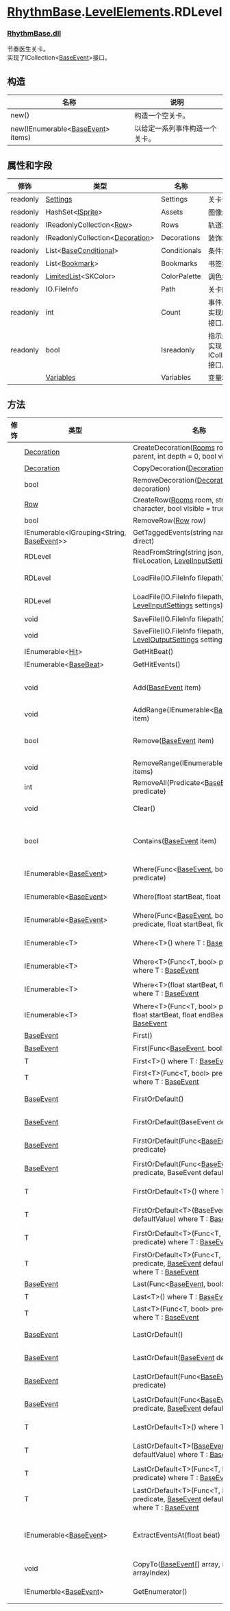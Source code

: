 # [RhythmBase](../../RhythmToolkit.md).[LevelElements](../namespace/LevelElements.md).RDLevel
### [RhythmBase.dll](../assembly/RhythmBase.md)
节奏医生关卡。  
实现了ICollection\<[BaseEvent][E]\>接口。

## 构造

名称 | 说明
-|-
new() | 构造一个空关卡。
new(IEnumerable\<[BaseEvent][E]\> items) | 以给定一系列事件构造一个关卡。

## 属性和字段
修饰 | 类型 | 名称 | 说明
-|-|-|-
readonly | [Settings](../class/Settings.md) | Settings | 关卡设置。
readonly | HashSet\<[ISprite](../interface/ISprite.md)\> | Assets | 图像素材集合。
readonly | IReadonlyCollection\<[Row](../class/Row.md)\> | Rows | 轨道集合。
readonly | IReadonlyCollection\<[Decoration](../class/Decoration.md)\> | Decorations | 装饰集合。
readonly | List\<[BaseConditional](../class/BaseConditional.md)\> | Conditionals | 条件集合。
readonly | List\<[Bookmark](../class/Bookmark.md)\> | Bookmarks | 书签集合。
readonly | [LimitedList](../class/LimitedList.md)\<SKColor\> | ColorPalette | 调色盘集合。
readonly | IO.FileInfo | Path | 关卡的文件信息。
readonly | int | Count | 事件总数量。<br>实现ICollection\<[BaseEvent][E]\>.Count接口。
readonly | bool | Isreadonly | 指示是否只读。<br>实现ICollection\<[BaseEvent][E]\>.Isreadonly接口。
| | [Variables](../class/Variables.md) | Variables | 变量和自定义方法。

## 方法
修饰 | 类型 | 名称 | 说明
-|-|-|-
| | [Decoration](../class/Decoration.md) | CreateDecoration([Rooms](../class/Rooms.md) room, ISprite parent, int depth = 0, bool visible = true) | 创建装饰。
| | [Decoration](../class/Decoration.md) | CopyDecoration([Decoration](../class/Decoration.md) decoration) | 复制装饰。
| | bool | RemoveDecoration([Decoration](../class/Decoration.md) decoration) | 移除装饰。
| | [Row](../class/Row.md) | CreateRow([Rooms](../class/Rooms.md) room, string character, bool visible = true) | 创建轨道。
| | bool | RemoveRow([Row](../class/Row.md) row) | 移除轨道。
| | IEnumerable\<IGrouping\<String, [BaseEvent][E]\>\> | GetTaggedEvents(string name, bool direct) | 以标签名获取标签事件。
| | RDLevel | ReadFromString(string json, IO.FileInfo fileLocation, [LevelInputSettings](../class/LevelInputSettings.md) settings) | 导入关卡。
| | RDLevel | LoadFile(IO.FileInfo filepath) | 读取关卡文件。<br>支持rdlevel,rdzip格式。
| | RDLevel | LoadFile(IO.FileInfo filepath, [LevelInputSettings](../class/LevelInputSettings.md) settings) | 读取关卡文件。<br>支持rdlevel,rdzip格式。
| | void | SaveFile(IO.FileInfo filepath) | 保存关卡文件。
| | void | SaveFile(IO.FileInfo filepath, [LevelOutputSettings](../class/LevelOutputSettings.md) settings) | 保存关卡文件。
| | IEnumerable\<[Hit](../class/Hit.md)\> | GetHitBeat() | 返回关卡的按拍点集合。
| | IEnumerable\<[BaseBeat](../class/BaseBeat.md)\> | GetHitEvents() | 返回关卡的节拍事件集合。
| | void | Add([BaseEvent][E] item) | 向事件集合添加事件。<br>实现ICollection\<[BaseEvent][E]\>.Add(BaseEvent item)接口。
| | void | AddRange(IEnumerable\<[BaseEvent][E]\> item) | 向事件集合添加一系列事件。
| | bool | Remove([BaseEvent][E] item) | 移除事件。<br>实现ICollection\<[BaseEvent][E]\>.Remove()接口。
| | void | RemoveRange(IEnumerable\<[BaseEvent][E]\> items) | 移除给定列表内的所有事件。
| | int | RemoveAll(Predicate\<[BaseEvent][E]\> predicate) | 移除满足谓词的事件。
| | void | Clear() | 清空Events集合。<br>实现ICollection\<[BaseEvent][E]\>.Clear()接口
| | bool | Contains([BaseEvent][E] item) | 返回关卡是否包含此事件。<br>实现ICollection\<[BaseEvent][E]\>.Contains([BaseEvent][E] item)接口
| | IEnumerable\<[BaseEvent][E]\> | Where(Func\<[BaseEvent][E], bool\> predicate) | 以谓词筛选指定事件。此迭代器以事件的时间顺序迭代。
| | IEnumerable\<[BaseEvent][E]\> | Where(float startBeat, float endBeat) | 以节拍范围`[startBeat, endBeat]`筛选指定事件。此迭代器以事件的时间顺序迭代。
| | IEnumerable\<[BaseEvent][E]\> | Where(Func\<[BaseEvent][E], bool\> predicate, float startBeat, float endBeat) | 以谓词和节拍范围`[startBeat, endBeat]`筛选指定事件。此迭代器以事件的时间顺序迭代。
| | IEnumerable\<T\> | Where\<T\>() where T : [BaseEvent][E] | 以类型筛选指定事件。此迭代器以事件的时间顺序迭代。
| | IEnumerable\<T\>| Where\<T\>(Func\<T, bool\> predicate) where T : [BaseEvent][E] | 以类型和谓词筛选指定事件。此迭代器以事件的时间顺序迭代。
| | IEnumerable\<T\>| Where\<T\>(float startBeat, float endBeat) where T : [BaseEvent][E] | 以类型和节拍范围`[startBeat, endBeat]`筛选指定事件。此迭代器以事件的时间顺序迭代。
| | IEnumerable\<T\>| Where\<T\>(Func\<T, bool\> predicate, float startBeat, float endBeat) where T : [BaseEvent][E] | 以类型、谓词和节拍范围筛选指定事件。此迭代器以事件的时间顺序迭代。
| | [BaseEvent][E] | First() | 获取关卡内第一个事件。
| | [BaseEvent][E] | First(Func\<[BaseEvent][E], bool\> predicate) | 获取关卡内第一个满足谓词的事件。
| | T | First\<T\>() where T : [BaseEvent][E]  | 获取关卡内第一个满足类型的事件。
| | T | First\<T\>(Func\<T, bool\> predicate) where T : [BaseEvent][E] | 获取关卡内第一个满足谓词和类型的事件。
| | [BaseEvent][E] | FirstOrDefault() | 获取关卡内第一个事件。<br>若未找到则返回null。
| | [BaseEvent][E] | FirstOrDefault(BaseEvent defaultValue) | 获取关卡内第一个事件。<br>若未找到则返回defaultValue。
| | [BaseEvent][E] | FirstOrDefault(Func\<[BaseEvent][E], bool\> predicate) | 获取关卡内第一个满足谓词的事件。<br>若未找到则返回null。
| | [BaseEvent][E] | FirstOrDefault(Func\<[BaseEvent][E], bool\> predicate, BaseEvent defaultValue) | 获取关卡内第一个满足谓词的事件。<br>若未找到则返回defaultValue。
| | T | FirstOrDefault\<T\>() where T : [BaseEvent][E] | 获取关卡内第一个满足类型的事件。<br>若未找到则返回null。
| | T | FirstOrDefault\<T\>(BaseEvent defaultValue) where T : [BaseEvent][E] | 获取关卡内第一个满足类型的事件。<br>若未找到则返回defaultValue。
| | T | FirstOrDefault\<T\>(Func\<T, bool\> predicate) where T : [BaseEvent][E] | 获取关卡内第一个满足谓词和类型的事件。<br>若未找到则返回null。
| | T | FirstOrDefault\<T\>(Func\<T, bool\> predicate, [BaseEvent][E] defaultValue) where T : [BaseEvent][E] | 获取关卡内第一个满足谓词和类型的事件。<br>若未找到则返回defaultValue。
| | [BaseEvent][E] | Last(Func\<[BaseEvent][E], bool\> predicate) | 获取关卡内最后一个满足谓词的事件。
| | T | Last\<T\>() where T : [BaseEvent][E] | 获取关卡内最后一个满足类型的事件。
| | T | Last\<T\>(Func\<T, bool\> predicate) where T : [BaseEvent][E] | 获取关卡内最后一个满足谓词和类型的事件。
| | [BaseEvent][E] | LastOrDefault() | 获取关卡内最后一个事件。<br>若未找到则返回null。
| | [BaseEvent][E] | LastOrDefault([BaseEvent][E] defaultValue) | 获取关卡内最后一个事件。<br>若未找到则返回defaultValue。
| | [BaseEvent][E] | LastOrDefault(Func\<[BaseEvent][E], bool\> predicate) | 获取关卡内最后一个满足谓词的事件。<br>若未找到则返回null。
| | [BaseEvent][E] | LastOrDefault(Func\<[BaseEvent][E], bool\> predicate, [BaseEvent][E] defaultValue) | 获取关卡内最后一个满足谓词的事件。<br>若未找到则返回defaultValue。
| | T | LastOrDefault\<T\>() where T : [BaseEvent][E] | 获取关卡内最后一个满足类型的事件。<br>若未找到则返回null。
| | T | LastOrDefault\<T\>([BaseEvent][E] defaultValue) where T : [BaseEvent][E] | 获取关卡内最后一个满足类型的事件。<br>若未找到则返回defaultValue。
| | T | LastOrDefault\<T\>(Func\<T, bool\> predicate) where T : [BaseEvent][E] | 获取关卡内最后一个满足谓词和类型的事件。<br>若未找到则返回null。
| | T | LastOrDefault\<T\>(Func\<T, bool\> predicate, [BaseEvent][E] defaultValue) where T : [BaseEvent][E] | 获取关卡内最后一个满足谓词和类型的事件。<br>若未找到则返回defaultValue。
| | IEnumerable\<[BaseEvent][E]\> | ExtractEventsAt(float beat) | 返回关卡内指定节拍的事件集合。若此处无事件则返回空集合。<br>**注意：此方法在返回结果的同时会尝试移除关卡内的相同事件。**
| | void | CopyTo([BaseEvent][E][] array, int arrayIndex) | 将事件拷贝到数组。<br>实现ICollection\<[BaseEvent][E]\>.CopyTo()接口。
| | IEnumerble<[BaseEvent][E]> | GetEnumerator() | 获取此关卡实例的迭代器。此迭代器以事件的时间顺序迭代。

[E]: ../class/BaseEvent.md